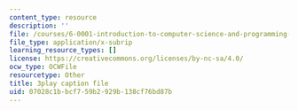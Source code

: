 ```yaml
---
content_type: resource
description: ''
file: /courses/6-0001-introduction-to-computer-science-and-programming-in-python-fall-2016/07028c1bbcf759b2929b138cf76bd87b_-jjUoTiaSHw.vtt
file_type: application/x-subrip
learning_resource_types: []
license: https://creativecommons.org/licenses/by-nc-sa/4.0/
ocw_type: OCWFile
resourcetype: Other
title: 3play caption file
uid: 07028c1b-bcf7-59b2-929b-138cf76bd87b
---
```

